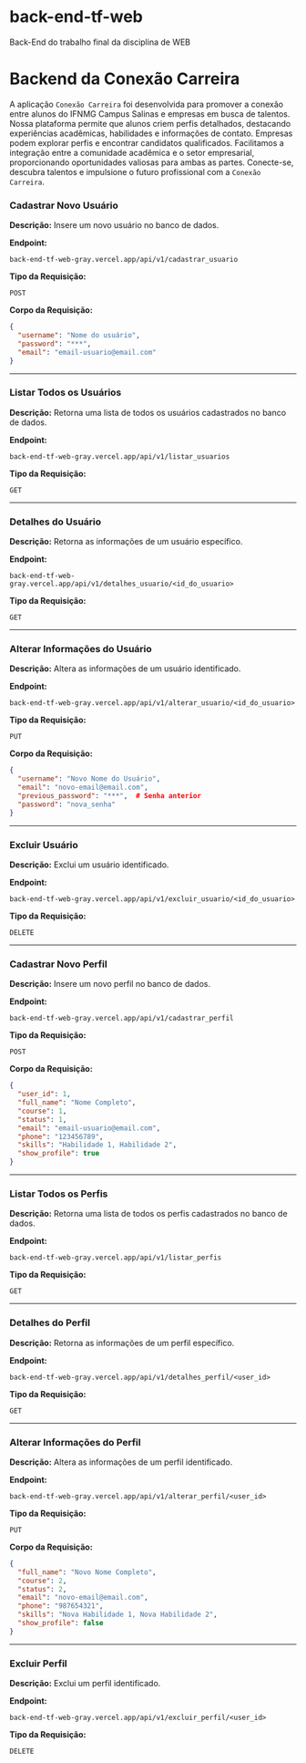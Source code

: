 # back-end-tf-web
Back-End do trabalho final da disciplina de WEB

# Backend da Conexão Carreira

A aplicação `Conexão Carreira` foi desenvolvida para promover a conexão entre alunos do IFNMG Campus Salinas e empresas em busca de talentos. Nossa plataforma permite que alunos criem perfis detalhados, destacando experiências acadêmicas, habilidades e informações de contato. Empresas podem explorar perfis e encontrar candidatos qualificados. Facilitamos a integração entre a comunidade acadêmica e o setor empresarial, proporcionando oportunidades valiosas para ambas as partes. Conecte-se, descubra talentos e impulsione o futuro profissional com a `Conexão Carreira`.

### Cadastrar Novo Usuário

**Descrição:**
Insere um novo usuário no banco de dados.

**Endpoint:**
```plaintext
back-end-tf-web-gray.vercel.app/api/v1/cadastrar_usuario
```

**Tipo da Requisição:**
```plaintext
POST
```

**Corpo da Requisição:**
```json
{
  "username": "Nome do usuário",
  "password": "***",
  "email": "email-usuario@email.com"
}
```

---

### Listar Todos os Usuários

**Descrição:**
Retorna uma lista de todos os usuários cadastrados no banco de dados.

**Endpoint:**
```plaintext
back-end-tf-web-gray.vercel.app/api/v1/listar_usuarios
```

**Tipo da Requisição:**
```plaintext
GET
```

---

### Detalhes do Usuário

**Descrição:**
Retorna as informações de um usuário específico.

**Endpoint:**
```plaintext
back-end-tf-web-gray.vercel.app/api/v1/detalhes_usuario/<id_do_usuario>
```

**Tipo da Requisição:**
```plaintext
GET
```

---

### Alterar Informações do Usuário

**Descrição:**
Altera as informações de um usuário identificado.

**Endpoint:**
```plaintext
back-end-tf-web-gray.vercel.app/api/v1/alterar_usuario/<id_do_usuario>
```

**Tipo da Requisição:**
```plaintext
PUT
```

**Corpo da Requisição:**
```json
{
  "username": "Novo Nome do Usuário",
  "email": "novo-email@email.com",
  "previous_password": "***",  # Senha anterior
  "password": "nova_senha"
}
```

---

### Excluir Usuário

**Descrição:**
Exclui um usuário identificado.

**Endpoint:**
```plaintext
back-end-tf-web-gray.vercel.app/api/v1/excluir_usuario/<id_do_usuario>
```

**Tipo da Requisição:**
```plaintext
DELETE
```

---

### Cadastrar Novo Perfil

**Descrição:**
Insere um novo perfil no banco de dados.

**Endpoint:**
```plaintext
back-end-tf-web-gray.vercel.app/api/v1/cadastrar_perfil
```

**Tipo da Requisição:**
```plaintext
POST
```

**Corpo da Requisição:**
```json
{
  "user_id": 1,
  "full_name": "Nome Completo",
  "course": 1,
  "status": 1,
  "email": "email-usuario@email.com",
  "phone": "123456789",
  "skills": "Habilidade 1, Habilidade 2",
  "show_profile": true
}
```

---

### Listar Todos os Perfis

**Descrição:**
Retorna uma lista de todos os perfis cadastrados no banco de dados.

**Endpoint:**
```plaintext
back-end-tf-web-gray.vercel.app/api/v1/listar_perfis
```

**Tipo da Requisição:**
```plaintext
GET
```

---

### Detalhes do Perfil

**Descrição:**
Retorna as informações de um perfil específico.

**Endpoint:**
```plaintext
back-end-tf-web-gray.vercel.app/api/v1/detalhes_perfil/<user_id>
```

**Tipo da Requisição:**
```plaintext
GET
```

---

### Alterar Informações do Perfil

**Descrição:**
Altera as informações de um perfil identificado.

**Endpoint:**
```plaintext
back-end-tf-web-gray.vercel.app/api/v1/alterar_perfil/<user_id>
```

**Tipo da Requisição:**
```plaintext
PUT
```

**Corpo da Requisição:**
```json
{
  "full_name": "Novo Nome Completo",
  "course": 2,
  "status": 2,
  "email": "novo-email@email.com",
  "phone": "987654321",
  "skills": "Nova Habilidade 1, Nova Habilidade 2",
  "show_profile": false
}
```

---

### Excluir Perfil

**Descrição:**
Exclui um perfil identificado.

**Endpoint:**
```plaintext
back-end-tf-web-gray.vercel.app/api/v1/excluir_perfil/<user_id>
```

**Tipo da Requisição:**
```plaintext
DELETE
```
